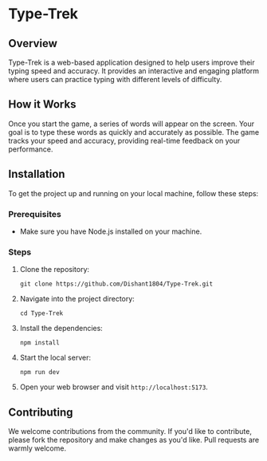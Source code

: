 # Type-Trek

## Overview
Type-Trek is a web-based application designed to help users improve their typing speed and accuracy. It provides an interactive and engaging platform where users can practice typing with different levels of difficulty.

## How it Works
Once you start the game, a series of words will appear on the screen. Your goal is to type these words as quickly and accurately as possible. The game tracks your speed and accuracy, providing real-time feedback on your performance.

## Installation

To get the project up and running on your local machine, follow these steps:

### Prerequisites
- Make sure you have Node.js installed on your machine.

### Steps
1. Clone the repository:
    ```
    git clone https://github.com/Dishant1804/Type-Trek.git
    ```
2. Navigate into the project directory:
    ```
    cd Type-Trek
    ```
3. Install the dependencies:
    ```
    npm install
    ```
4. Start the local server:
    ```
    npm run dev
    ```
5. Open your web browser and visit `http://localhost:5173`.

## Contributing
We welcome contributions from the community. If you'd like to contribute, please fork the repository and make changes as you'd like. Pull requests are warmly welcome.